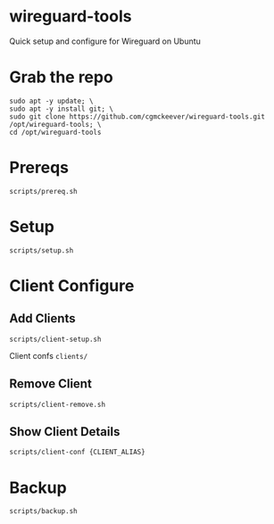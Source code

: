 # wireguard-tools

Quick setup and configure for Wireguard on Ubuntu

# Grab the repo

```
sudo apt -y update; \
sudo apt -y install git; \
sudo git clone https://github.com/cgmckeever/wireguard-tools.git /opt/wireguard-tools; \
cd /opt/wireguard-tools
```

# Prereqs

```
scripts/prereq.sh
```

# Setup

```
scripts/setup.sh
```

# Client Configure 

## Add Clients

```
scripts/client-setup.sh
```

Client confs `clients/`

## Remove Client

```
scripts/client-remove.sh
```

## Show Client Details 

```
scripts/client-conf {CLIENT_ALIAS}
```

# Backup

```
scripts/backup.sh
```